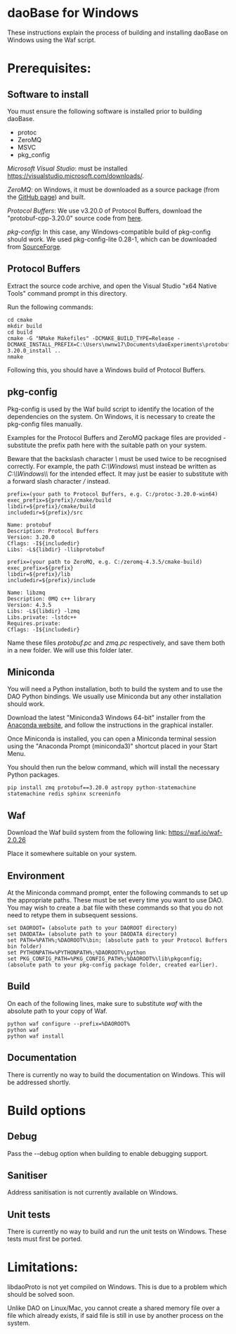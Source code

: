 # daoBase for Windows

These instructions explain the process of building and installing daoBase on Windows using the Waf script.

# Prerequisites:

## Software to install

You must ensure the following software is installed prior to building daoBase.
- protoc
- ZeroMQ
- MSVC
- pkg_config

*Microsoft Visual Studio*: must be installed https://visualstudio.microsoft.com/downloads/.

*ZeroMQ*: on Windows, it must be downloaded as a source package (from the [GitHub page](https://github.com/zeromq/libzmq)) and built.

*Protocol Buffers*: We use v3.20.0 of Protocol Buffers, download the "protobuf-cpp-3.20.0" source code from [here](https://github.com/protocolbuffers/protobuf/releases/tag/v3.20.0).

*pkg-config*: In this case, any Windows-compatible build of pkg-config should work. We used pkg-config-lite 0.28-1, which can be downloaded from [SourceForge](https://sourceforge.net/projects/pkgconfiglite/files/).

## Protocol Buffers

Extract the source code archive, and open the Visual Studio "x64 Native Tools" command prompt in this directory.

Run the following commands:

```
cd cmake
mkdir build
cd build
cmake -G "NMake Makefiles" -DCMAKE_BUILD_TYPE=Release -DCMAKE_INSTALL_PREFIX=C:\Users\nwnw17\Documents\daoExperiments\protobuf-3.20.0_install ..
nmake
```

Following this, you should have a Windows build of Protocol Buffers.

## pkg-config

Pkg-config is used by the Waf build script to identify the location of the dependencies on the system. On Windows, it is necessary to create the pkg-config files manually.

Examples for the Protocol Buffers and ZeroMQ package files are provided - substitute the prefix path here with the suitable path on your system.

Beware that the backslash character *\\* must be used twice to be recognised correctly. For example, the path *C:\\Windows\\* must instead be written as *C:\\\\Windows\\\\* for the intended effect. It may just be easier to substitute with a forward slash character */* instead.

```
prefix=(your path to Protocol Buffers, e.g. C:/protoc-3.20.0-win64)
exec_prefix=${prefix}/cmake/build
libdir=${prefix}/cmake/build
includedir=${prefix}/src

Name: protobuf
Description: Protocol Buffers
Version: 3.20.0
Cflags: -I${includedir}
Libs: -L${libdir} -llibprotobuf
```

```
prefix=(your path to ZeroMQ, e.g. C:/zeromq-4.3.5/cmake-build)
exec_prefix=${prefix}
libdir=${prefix}/lib
includedir=${prefix}/include

Name: libzmq
Description: 0MQ c++ library
Version: 4.3.5
Libs: -L${libdir} -lzmq
Libs.private: -lstdc++ 
Requires.private: 
Cflags: -I${includedir} 
```

Name these files *protobuf.pc* and *zmq.pc* respectively, and save them both in a new folder. We will use this folder later.

## Miniconda

You will need a Python installation, both to build the system and to use the DAO Python bindings. We usually use Miniconda but any other installation should work.

Download the latest "Miniconda3 Windows 64-bit" installer from the [Anaconda website](https://docs.anaconda.com/miniconda/#miniconda-latest-installer-links), and follow the instructions in the graphical installer.

Once Miniconda is installed, you can open a Miniconda terminal session using the "Anaconda Prompt (miniconda3)" shortcut placed in your Start Menu.

You should then run the below command, which will install the necessary Python packages.

```
pip install zmq protobuf==3.20.0 astropy python-statemachine statemachine redis sphinx screeninfo
```

## Waf

Download the Waf build system from the following link: https://waf.io/waf-2.0.26

Place it somewhere suitable on your system.

## Environment

At the Miniconda command prompt, enter the following commands to set up the appropriate paths. These must be set every time you want to use DAO. You may wish to create a .bat file with these commands so that you do not need to retype them in subsequent sessions.

```
set DAOROOT= (absolute path to your DAOROOT directory)
set DAODATA= (absolute path to your DAODATA directory)
set PATH=%PATH%;%DAOROOT%\bin; (absolute path to your Protocol Buffers bin folder)
set PYTHONPATH=%PYTHONPATH%;%DAOROOT%\python
set PKG_CONFIG_PATH=%PKG_CONFIG_PATH%;%DAOROOT%\lib\pkgconfig; (absolute path to your pkg-config package folder, created earlier).
```

## Build

On each of the following lines, make sure to substitute *waf* with the absolute path to your copy of Waf.

```
python waf configure --prefix=%DAOROOT%
python waf
python waf install
```

## Documentation

There is currently no way to build the documentation on Windows. This will be addressed shortly.

# Build options

## Debug

Pass the --debug option when building to enable debugging support.

## Sanitiser

Address sanitisation is not currently available on Windows.

## Unit tests

There is currently no way to build and run the unit tests on Windows. These tests must first be ported.

# Limitations:

libdaoProto is not yet compiled on Windows. This is due to a problem which should be solved soon.

Unlike DAO on Linux/Mac, you cannot create a shared memory file over a file which already exists, if said file is still in use by another process on the system.
